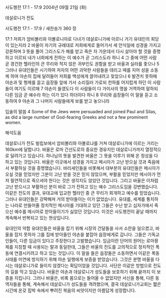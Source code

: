 사도행전 17:1 - 17:9 
2004년 09월 21일 (화)

데살로니가 전도



사도행전 17:1 - 17:9 / 새찬송가 360 장


17:1 저희가 암비볼리와 아볼로니아로 다녀가 데살로니가에 이르니 거기 유대인의 회당이 있는지라 2 바울이 자기의 규례대로 저희에게로 들어가서 세 안식일에 성경을 가지고 강론하며 3 뜻을 풀어 그리스도가 해를 받고 죽은 자 가운데서 다시 살아야 할 것을 증명하고 이르되 내가 너희에게 전하는 이 예수가 곧 그리스도라 하니 4 그 중에 어떤 사람 곧 경건한 헬라인의 큰 무리와 적지 않은 귀부인도 권함을 받고 바울과 실라를 좇으나 5 그러나 유대인들은 시기하여 저자의 어떤 괴악한 사람들을 데리고 떼를 지어 성을 소동케 하여 야손의 집에 달려들어 저희를 백성에게 끌어내려고 찾았으나 6 발견치 못하매 야손과 및 형제를 끌고 읍장들 앞에 가서 소리질러 가로되 천하를 어지럽게 하던 이 사람들이 여기도 이르매 7 야손이 들였도다 이 사람들이 다 가이사의 명을 거역하여 말하되 다른 임금 곧 예수라 하는 이가 있다 하더이다 하니 8 무리와 읍장들이 이 말을 듣고 소동하여 9 야손과 그 나머지 사람들에게 보를 받고 놓으니라

입술의 말씀
4 Some of the Jews were persuaded and joined Paul and Silas, as did a large number of God-fearing Greeks and not a few prominent women.

해석도움





데살로니가 전도
빌립보에서 암비볼리와 아볼로냐를 거쳐 데살로니가에 이르는 거리는 160km에 달합니다. 바울은 로마 간선도로의 중요한 경유지인 데살로니가까지 열정적으로 달려가고 있습니다. 하나님의 뜻을 발견한 바울은 그 뜻을 이루기 위해 온 정성을 다하고 있는 것입니다. 바울은 이곳에서 성경을 가지고 메시아가 고난 받으실 것과 죽음에서 부활하실 것을 증명했습니다. 바리새인들을 비롯해서 대부분의 유대인들은 메시아가 오실 것을 믿었지만 그분이 고난 받을 것은 믿지 않았으며, 부활을 믿었지만 메시아가 먼저 필연적으로 죽으셔야 한다는 것은 생각지도 않았던 것입니다. 그리고 바울은 이처럼 고난 받으시고 부활하신 분이 바로 그가 전하고 있는 예수 그리스도임을 강변했습니다. 이같은 전도의 결과, 유대교에 입교한 헬라인 중 큰 무리가 회개하고 예수를 믿었습니다. 그러나 유대인들은 강퍅해져 거의 받아들이는 이가 없었습니다. 유대를, 세계를 통치하는 나라로 만들어줄 정치적인 메시아를 기대하고 있던 그들은 수난 받고 십자가에서 죽으신 예수를 메시아로 받아들이기가 싫었던 것입니다. 이것은 사도행전이 끝날 때까지 계속해서 반복되고 있는 현상입니다.

유대인의 악함
유대인들은 바울을 잡기 위해 시장의 건달들을 사서 소란을 일으켰고, 바울을 잡지 못하자 그를 집에 받아들인 야손을 붙잡아 읍장에게로 갑니다. 그들은 기독교인들이, 다른 임금이 있다고 주장한다고 고발했습니다. 임금이란 단어의 원어는 로마황제를 지칭할 때 사용되는 말과 동일한데, 그들은 바울의 전도를 고의적으로 정치적인 폭동에 연결시키려고 하고 있는 것입니다. 이 말을 들은 읍장들은 소동하면서 이같은 폭동사태를 미연에 방지하기 위해 야손 일행에게 보증을 받았습니다. 그것은 분명 바울을 다시는 데살로니가로 들이지 않겠다는 확답이었을 것입니다. 사단은 이같은 방법으로 전도의 길을 막고 있습니다. 바울은 야손과 데살로니가 성도들을 보호하기 위해 끝까지 이 보증을 지킵니다. 그러나 바울은, 비록 몸으로는 들어올 수 없었지만 서신을 통해, 다른 동역자들을 통해, 계속해서 데살로니가 성도들을 격려했으며, 결국 데살로니가교회는 짧은 시간에 온갖 핍박 속에서 뿌려진 복음의 씨앗이지만 아름답게 성장합니다.